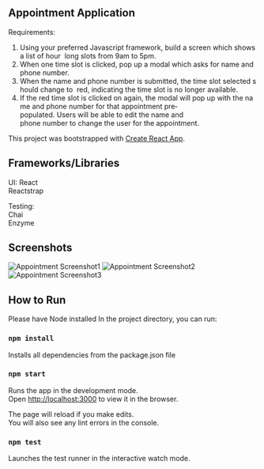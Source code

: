 ## Appointment Application

Requirements:
1. Using your preferred Javascript framework, build a screen which shows a list of hour  long slots from 9am to 5pm.  
2. When one time slot is clicked, pop up a modal which asks for name and phone number.
3. When the name and phone number is submitted, the time slot selected should change to 
    red, indicating the time slot is no longer available.  
4. If the red time slot is clicked on again, the modal will pop up with the name and phone
   number for that appointment pre­populated. Users will be able to edit the name and  
   phone number to change the user for the appointment. 

This project was bootstrapped with [Create React App](https://github.com/facebook/create-react-app).

## Frameworks/Libraries
UI:
React<br>
Reactstrap<br>

Testing: <br>
Chai<br>
Enzyme<br>

## Screenshots

![Appointment Screenshot1](https://i.ibb.co/X3kgDvT/Appointment-Application-Screenshot1.png)
![Appointment Screenshot2](https://i.ibb.co/D16vdRZ/Appointment-Application-Screenshot2.png)
![Appointment Screenshot3](https://i.ibb.co/Y0TbJ4H/Appointment-Application-Screenshot3.png)

## How to Run

Please have Node installed
In the project directory, you can run:

### `npm install`
Installs all dependencies from the package.json file

### `npm start`

Runs the app in the development mode.<br>
Open [http://localhost:3000](http://localhost:3000) to view it in the browser.

The page will reload if you make edits.<br>
You will also see any lint errors in the console.

### `npm test`

Launches the test runner in the interactive watch mode.<br>
